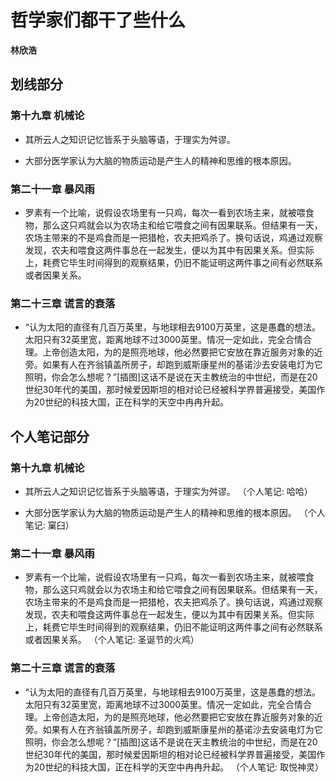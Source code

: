 # 哲学家们都干了些什么

 **林欣浩**


## 划线部分


### 第十九章 机械论

* 其所云人之知识记忆皆系于头脑等语，于理实为舛谬。

* 大部分医学家认为大脑的物质运动是产生人的精神和思维的根本原因。


### 第二十一章 暴风雨

* 罗素有一个比喻，说假设农场里有一只鸡，每次一看到农场主来，就被喂食物，那么这只鸡就会以为农场主和给它喂食之间有因果联系。但结果有一天，农场主带来的不是鸡食而是一把猎枪，农夫把鸡杀了。换句话说，鸡通过观察发现，农夫和喂食这两件事总在一起发生，便以为其中有因果关系。但实际上，耗费它毕生时间得到的观察结果，仍旧不能证明这两件事之间有必然联系或者因果关系。


### 第二十三章 谎言的衰落

* “认为太阳的直径有几百万英里，与地球相去9100万英里，这是愚蠢的想法。太阳只有32英里宽，距离地球不过3000英里。情况一定如此，完全合情合理。上帝创造太阳，为的是照亮地球，他必然要把它安放在靠近服务对象的近旁。如果有人在齐翁镇盖所房子，却跑到威斯康星州的基诺沙去安装电灯为它照明，你会怎么想呢？”[插图]这话不是说在天主教统治的中世纪，而是在20世纪30年代的美国，那时候爱因斯坦的相对论已经被科学界普遍接受，美国作为20世纪的科技大国，正在科学的天空中冉冉升起。


## 个人笔记部分


### 第十九章 机械论

* 其所云人之知识记忆皆系于头脑等语，于理实为舛谬。  （个人笔记: 哈哈）

* 大部分医学家认为大脑的物质运动是产生人的精神和思维的根本原因。  （个人笔记: 窠臼）


### 第二十一章 暴风雨

* 罗素有一个比喻，说假设农场里有一只鸡，每次一看到农场主来，就被喂食物，那么这只鸡就会以为农场主和给它喂食之间有因果联系。但结果有一天，农场主带来的不是鸡食而是一把猎枪，农夫把鸡杀了。换句话说，鸡通过观察发现，农夫和喂食这两件事总在一起发生，便以为其中有因果关系。但实际上，耗费它毕生时间得到的观察结果，仍旧不能证明这两件事之间有必然联系或者因果关系。  （个人笔记: 圣诞节的火鸡）


### 第二十三章 谎言的衰落

* “认为太阳的直径有几百万英里，与地球相去9100万英里，这是愚蠢的想法。太阳只有32英里宽，距离地球不过3000英里。情况一定如此，完全合情合理。上帝创造太阳，为的是照亮地球，他必然要把它安放在靠近服务对象的近旁。如果有人在齐翁镇盖所房子，却跑到威斯康星州的基诺沙去安装电灯为它照明，你会怎么想呢？”[插图]这话不是说在天主教统治的中世纪，而是在20世纪30年代的美国，那时候爱因斯坦的相对论已经被科学界普遍接受，美国作为20世纪的科技大国，正在科学的天空中冉冉升起。  （个人笔记: 取悦神灵）

